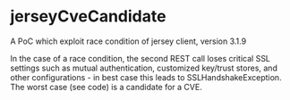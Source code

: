 # jerseyCveCandidate
A PoC which exploit race condition of jersey client, version 3.1.9

In the case of a race condition, the second REST call loses critical SSL settings such as mutual authentication, customized key/trust stores, and other configurations - in best case this leads to SSLHandshakeException.
The worst case (see code) is a candidate for a CVE.
